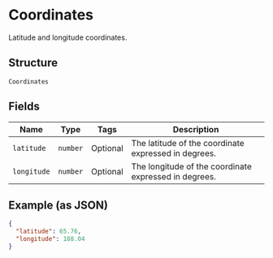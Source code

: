 
# Coordinates

Latitude and longitude coordinates.

## Structure

`Coordinates`

## Fields

| Name | Type | Tags | Description |
|  --- | --- | --- | --- |
| `latitude` | `number` | Optional | The latitude of the coordinate expressed in degrees. |
| `longitude` | `number` | Optional | The longitude of the coordinate expressed in degrees. |

## Example (as JSON)

```json
{
  "latitude": 65.76,
  "longitude": 188.04
}
```

